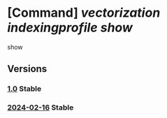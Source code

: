 # [Command] _vectorization indexingprofile show_

show

## Versions

### [1.0](/Resources/fllm-plane/L2luc3RhbmNlcy97fS9wcm92aWRlcnMvZm91bmRhdGlvbmFsbG0udmVjdG9yaXphdGlvbi9pbmRleGluZ3Byb2ZpbGVzL3t9/1.0.xml) **Stable**

<!-- fllm-plane /instances/{}/providers/foundationallm.vectorization/indexingprofiles/{} 1.0 -->

### [2024-02-16](/Resources/fllm-plane/L2luc3RhbmNlcy97fS9wcm92aWRlcnMvZm91bmRhdGlvbmFsbG0udmVjdG9yaXphdGlvbi9pbmRleGluZ3Byb2ZpbGVzL3t9/2024-02-16.xml) **Stable**

<!-- fllm-plane /instances/{}/providers/foundationallm.vectorization/indexingprofiles/{} 2024-02-16 -->
